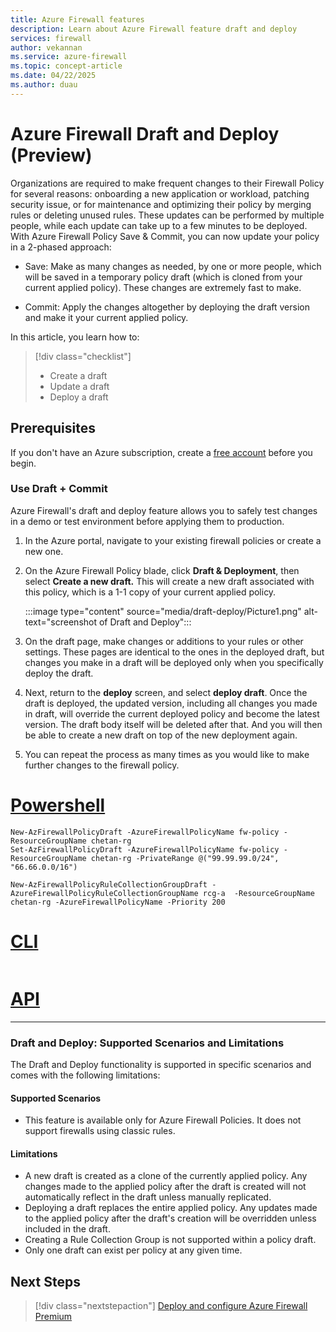 ```yaml
---
title: Azure Firewall features
description: Learn about Azure Firewall feature draft and deploy
services: firewall
author: vekannan
ms.service: azure-firewall
ms.topic: concept-article
ms.date: 04/22/2025
ms.author: duau
---
```


# Azure Firewall Draft and Deploy (Preview)

Organizations are required to make frequent changes to their Firewall Policy for several reasons: onboarding a new application or workload, patching security issue, or for maintenance and optimizing their policy by merging rules or deleting unused rules. These updates can be performed by multiple people, while each update can take up to a few minutes to be deployed.
With Azure Firewall Policy Save & Commit, you can now update your policy in a 2-phased approach: 

* Save: Make as many changes as needed, by one or more people, which will be saved in a temporary policy draft (which is cloned from your current applied policy). These changes are extremely fast to make.

* Commit: Apply the changes altogether by deploying the draft version and make it your current applied policy.

In this article, you learn how to:

> [!div class="checklist"]
> * Create a draft 
> * Update a draft 
> * Deploy a draft

## Prerequisites

If you don't have an Azure subscription, create a [free account](https://azure.microsoft.com/free/?WT.mc_id=A261C142F) before you begin.

### Use Draft + Commit

Azure Firewall's draft and deploy feature allows you to safely test changes in a demo or test environment before applying them to production.  

1. In the Azure portal, navigate to your existing firewall policies or create a new one.
1. On the Azure Firewall Policy blade, click **Draft & Deployment**, then select **Create a new draft.** This will create a new draft associated with this policy, which is a 1-1 copy of your current applied policy.

    :::image type="content" source="media/draft-deploy/Picture1.png" alt-text="screenshot of Draft and Deploy":::

1. On the draft page, make changes or additions to your rules or other settings. These pages are identical to the ones in the deployed draft, but changes you make in a draft will be deployed only when you specifically deploy the draft.
1. Next, return to the **deploy** screen, and select **deploy draft**. Once the draft is deployed, the updated version, including all changes you made in draft, will override the current deployed policy and become the latest version. The draft body itself will be deleted after that. And you will then be able to create a new draft on top of the new deployment again.
1. You can repeat the process as many times as you would like to make further changes to the firewall policy.

# [Powershell](#tab/powershell)
 
```azurepowershell-interactive 
New-AzFirewallPolicyDraft -AzureFirewallPolicyName fw-policy -ResourceGroupName chetan-rg
Set-AzFirewallPolicyDraft -AzureFirewallPolicyName fw-policy -ResourceGroupName chetan-rg -PrivateRange @("99.99.99.0/24", "66.66.0.0/16")                                                                           
 
New-AzFirewallPolicyRuleCollectionGroupDraft -AzureFirewallPolicyRuleCollectionGroupName rcg-a  -ResourceGroupName chetan-rg -AzureFirewallPolicyName -Priority 200
```
# [CLI](#tab/CLI)
```azurecli-interactive
```
# [API](#tab/API)

---


### Draft and Deploy: Supported Scenarios and Limitations

The Draft and Deploy functionality is supported in specific scenarios and comes with the following limitations:

#### Supported Scenarios
- This feature is available only for Azure Firewall Policies. It does not support firewalls using classic rules.

#### Limitations
- A new draft is created as a clone of the currently applied policy. Any changes made to the applied policy after the draft is created will not automatically reflect in the draft unless manually replicated.
- Deploying a draft replaces the entire applied policy. Any updates made to the applied policy after the draft's creation will be overridden unless included in the draft.
- Creating a Rule Collection Group is not supported within a policy draft.
- Only one draft can exist per policy at any given time.

## Next Steps
> [!div class="nextstepaction"]
> [Deploy and configure Azure Firewall Premium](premium-deploy.md)